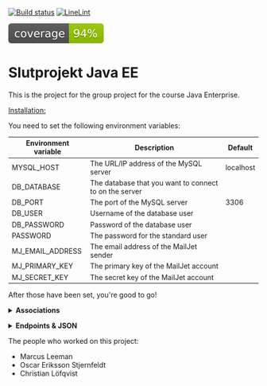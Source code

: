 [![Build status](https://github.com/DarkendHall/Slutprojekt_Java_EE/actions/workflows/maven.yml/badge.svg)](https://github.com/DarkendHall/Slutprojekt_Java_EE/actions/workflows/maven.yml)
[![LineLint](https://github.com/DarkendHall/Slutprojekt_Java_EE/actions/workflows/linelint.yml/badge.svg)](https://github.com/DarkendHall/Slutprojekt_Java_EE/actions/workflows/linelint.yml)

![Code Coverage](https://raw.githubusercontent.com/DarkendHall/Slutprojekt_Java_EE/badges/jacoco.svg)

# Slutprojekt Java EE

This is the project for the group project for the course Java Enterprise.

<p><u>Installation:</u></p>

You need to set the following environment variables:

| Environment variable | Description                                            | Default   |
|----------------------|--------------------------------------------------------|-----------|
| MYSQL_HOST           | The URL/IP address of the MySQL server                 | localhost |
| DB_DATABASE          | The database that you want to connect to on the server |           |
| DB_PORT              | The port of the MySQL server                           | 3306      |
| DB_USER              | Username of the database user                          |           |
| DB_PASSWORD          | Password of the database user                          |           |
| PASSWORD             | The password for the standard user                     |           |
| MJ_EMAIL_ADDRESS     | The email address of the MailJet sender                |           |
| MJ_PRIMARY_KEY       | The primary key of the MailJet account                 |           |
| MJ_SECRET_KEY        | The secret key of the MailJet account                  |           |

After those have been set, you're good to go!


<details> <summary><b>Associations</b></summary>
Course:

* Students (ManyToMany)
* Teacher (ManyToOne)

School:

* Principal (OneToOne)
* Students (OneToMany)
* Courses (OneToMany)
* Teachers (ManyToMany)

Role:

* Users (ManyToMany)

User:

* Roles (ManyToMany)

</details>
<p></p>
<details> <summary><b>Endpoints & JSON</b></summary>

Send a post request to [/users/signup](http://localhost:8080/users/signup/) with JSON body:

```JSON
{
  "username:": "<Username>",
  "password": "<Password>"
} 
```

Login with the same details at [/swagger-ui](http://localhost:8080/swagger-ui/)

There you will find a complete list of all available endpoints as well as JSON bodies.
</details>

The people who worked on this project:

* Marcus Leeman
* Oscar Eriksson Stjernfeldt
* Christian Löfqvist
